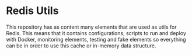# Redis Utils

This repository has as content many elements that are used as utils for Redis. This means that it contains configurations, scripts to run and deploy with Docker, monitoring elements, testing and fake elements so everything can be in order to use this cache or in-memory data structure.
